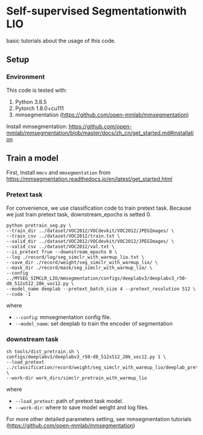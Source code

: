 # Self-supervised Segmentationwith LIO


basic tutorials about the usage of this code.


## Setup


### Environment


This code is tested with:
1. Python 3.8.5
2. Pytorch 1.8.0+cu111
3. mmsegmentation (https://github.com/open-mmlab/mmsegmentation)

Install mmsegmentation: https://github.com/open-mmlab/mmsegmentation/blob/master/docs/zh_cn/get_started.md#installation


## Train a model


First, Install `mmcv` and `mmsegmentation` from https://mmsegmentation.readthedocs.io/en/latest/get_started.html 


### Pretext task


For convenience, we use classification code to train pretext task. Because we just train pretext task, downstream_epochs is setted 0.


```shell
python pretrain_seg.py \
--train_dir ../dataset/VOC2012/VOCdevkit/VOC2012/JPEGImages/ \
--train_csv ../dataset/VOC2012/train.txt \
--valid_dir ../dataset/VOC2012/VOCdevkit/VOC2012/JPEGImages/ \
--valid_csv ../dataset/VOC2012/val.txt \
--is_pretext True --downstream_epochs 0 \
--log ./record/log/seg_simclr_with_warmup_lio.txt \
--save_dir ./record/weight/seg_simclr_with_warmup_lio/ \
--mask_dir ./record/mask/seg_simclr_with_warmup_lio/ \
--config ../MYSEG_SIMCLR_LIO/mmsegmentation/configs/deeplabv3/deeplabv3_r50-d8_512x512_20k_voc12.py \
--model_name deeplab --pretext_batch_size 4 --pretext_resolution 512 \
--cuda -1
```


where 

- `--config`: mmsegmentation config file.
- `--model_name`: set deeplab to train the encoder of segmentation


### downstream task


```shell
sh tools/dist_pretrain.sh \
configs/deeplabv3/deeplabv3_r50-d8_512x512_20k_voc12.py 1 \
--load_pretext ../classification/record/weight/seg_simclr_with_warmup_lio/deeplab_pretext.pth \
--work-dir work_dirs/simclr_pretrain_with_warmup_lio
```


where 

- `--load_pretext`: path of pretext task model.
- `--work-dir`: where to save model weight and log files.


For more other detailed parameters setting, see mmsegmentation tutorials (https://github.com/open-mmlab/mmsegmentation)
